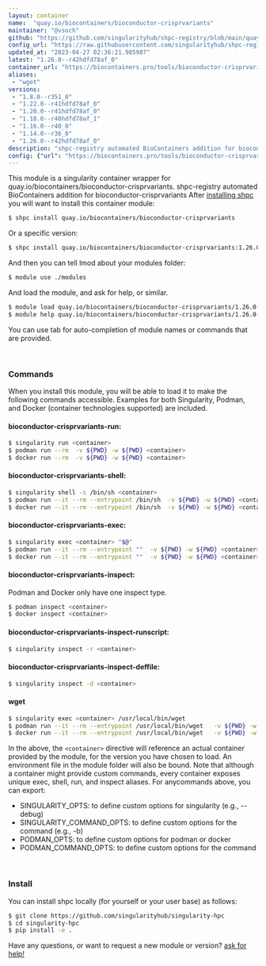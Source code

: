 ```yaml
---
layout: container
name:  "quay.io/biocontainers/bioconductor-crisprvariants"
maintainer: "@vsoch"
github: "https://github.com/singularityhub/shpc-registry/blob/main/quay.io/biocontainers/bioconductor-crisprvariants/container.yaml"
config_url: "https://raw.githubusercontent.com/singularityhub/shpc-registry/main/quay.io/biocontainers/bioconductor-crisprvariants/container.yaml"
updated_at: "2023-04-27 02:36:21.985987"
latest: "1.26.0--r42hdfd78af_0"
container_url: "https://biocontainers.pro/tools/bioconductor-crisprvariants"
aliases:
 - "wget"
versions:
 - "1.8.0--r351_0"
 - "1.22.0--r41hdfd78af_0"
 - "1.20.0--r41hdfd78af_0"
 - "1.18.0--r40hdfd78af_1"
 - "1.16.0--r40_0"
 - "1.14.0--r36_0"
 - "1.26.0--r42hdfd78af_0"
description: "shpc-registry automated BioContainers addition for bioconductor-crisprvariants"
config: {"url": "https://biocontainers.pro/tools/bioconductor-crisprvariants", "maintainer": "@vsoch", "description": "shpc-registry automated BioContainers addition for bioconductor-crisprvariants", "latest": {"1.26.0--r42hdfd78af_0": "sha256:d4b262dec283b2c470a6ee1e9b62a3ecbc289dd0aeed91bd8b0d884347b28083"}, "tags": {"1.8.0--r351_0": "sha256:57d93e2b3196b6f7a6c735e66d7f3712faedba78f39de35d78129acbd074be87", "1.22.0--r41hdfd78af_0": "sha256:f94d00a99af7c1fd9df61122dd2533a5b4529f6af31ff684cea17497cca3b4af", "1.20.0--r41hdfd78af_0": "sha256:92fcb92c61e633bba3cec28a34364ff53967e8478c5c8d33d945f287dd162992", "1.18.0--r40hdfd78af_1": "sha256:477abec3a093da1a79c05f3fc52fcacebbace914c9ff21a54e409074e612f4bd", "1.16.0--r40_0": "sha256:b1950667ebf895c6ed415396cd2d5d1a5e0b4a1a4c6a9f77b03f6f38a513cbd9", "1.14.0--r36_0": "sha256:e09d390dbd0e132a9059843e768893cf3a05c2d5ab83d6c238cbcc069f9bb130", "1.26.0--r42hdfd78af_0": "sha256:d4b262dec283b2c470a6ee1e9b62a3ecbc289dd0aeed91bd8b0d884347b28083"}, "docker": "quay.io/biocontainers/bioconductor-crisprvariants", "aliases": {"wget": "/usr/local/bin/wget"}}
---
```


This module is a singularity container wrapper for quay.io/biocontainers/bioconductor-crisprvariants.
shpc-registry automated BioContainers addition for bioconductor-crisprvariants
After [installing shpc](#install) you will want to install this container module:


```bash
$ shpc install quay.io/biocontainers/bioconductor-crisprvariants
```

Or a specific version:

```bash
$ shpc install quay.io/biocontainers/bioconductor-crisprvariants:1.26.0--r42hdfd78af_0
```

And then you can tell lmod about your modules folder:

```bash
$ module use ./modules
```

And load the module, and ask for help, or similar.

```bash
$ module load quay.io/biocontainers/bioconductor-crisprvariants/1.26.0--r42hdfd78af_0
$ module help quay.io/biocontainers/bioconductor-crisprvariants/1.26.0--r42hdfd78af_0
```

You can use tab for auto-completion of module names or commands that are provided.

<br>

### Commands

When you install this module, you will be able to load it to make the following commands accessible.
Examples for both Singularity, Podman, and Docker (container technologies supported) are included.

#### bioconductor-crisprvariants-run:

```bash
$ singularity run <container>
$ podman run --rm  -v ${PWD} -w ${PWD} <container>
$ docker run --rm  -v ${PWD} -w ${PWD} <container>
```

#### bioconductor-crisprvariants-shell:

```bash
$ singularity shell -s /bin/sh <container>
$ podman run --it --rm --entrypoint /bin/sh  -v ${PWD} -w ${PWD} <container>
$ docker run --it --rm --entrypoint /bin/sh  -v ${PWD} -w ${PWD} <container>
```

#### bioconductor-crisprvariants-exec:

```bash
$ singularity exec <container> "$@"
$ podman run --it --rm --entrypoint ""  -v ${PWD} -w ${PWD} <container> "$@"
$ docker run --it --rm --entrypoint ""  -v ${PWD} -w ${PWD} <container> "$@"
```

#### bioconductor-crisprvariants-inspect:

Podman and Docker only have one inspect type.

```bash
$ podman inspect <container>
$ docker inspect <container>
```

#### bioconductor-crisprvariants-inspect-runscript:

```bash
$ singularity inspect -r <container>
```

#### bioconductor-crisprvariants-inspect-deffile:

```bash
$ singularity inspect -d <container>
```


#### wget

```bash
$ singularity exec <container> /usr/local/bin/wget
$ podman run --it --rm --entrypoint /usr/local/bin/wget   -v ${PWD} -w ${PWD} <container> -c " $@"
$ docker run --it --rm --entrypoint /usr/local/bin/wget   -v ${PWD} -w ${PWD} <container> -c " $@"
```



In the above, the `<container>` directive will reference an actual container provided
by the module, for the version you have chosen to load. An environment file in the
module folder will also be bound. Note that although a container
might provide custom commands, every container exposes unique exec, shell, run, and
inspect aliases. For anycommands above, you can export:

 - SINGULARITY_OPTS: to define custom options for singularity (e.g., --debug)
 - SINGULARITY_COMMAND_OPTS: to define custom options for the command (e.g., -b)
 - PODMAN_OPTS: to define custom options for podman or docker
 - PODMAN_COMMAND_OPTS: to define custom options for the command

<br>

### Install

You can install shpc locally (for yourself or your user base) as follows:

```bash
$ git clone https://github.com/singularityhub/singularity-hpc
$ cd singularity-hpc
$ pip install -e .
```

Have any questions, or want to request a new module or version? [ask for help!](https://github.com/singularityhub/singularity-hpc/issues)